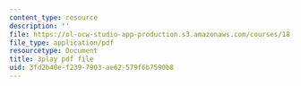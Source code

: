 ```yaml
---
content_type: resource
description: ''
file: https://ol-ocw-studio-app-production.s3.amazonaws.com/courses/18-05-introduction-to-probability-and-statistics-spring-2014/3fd2b40ef2397903ae62579f6b7590b8_7KOwsepQcXI.pdf
file_type: application/pdf
resourcetype: Document
title: 3play pdf file
uid: 3fd2b40e-f239-7903-ae62-579f6b7590b8
---
```

